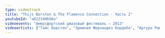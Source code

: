 ```yaml
---
type: videotrack
title: "Thijs Borsten & The Flamenco Connection - Часть 2"
youtubeId: "a62234HbSKo"
videoevents: "Амерсфортский джазовый фестиваль — 2013"
videoartists: ["Тайс Борстен", "Эрминия Фернандез Кордоба", "Артуро Рамон"]
---
```

